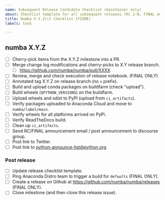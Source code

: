 ```yaml
---
name: Subsequent Release Candidate Checklist (maintainer only)
about: Checklist template for all subsequent releases (RC 2-N, FINAL and PATCH) of every series
title: Numba X.Y.Zrc1 Checklist (FIXME)
labels: task

---
```



## numba X.Y.Z

* [ ] Cherry-pick items from the X.Y.Z milestone into a PR.
* [ ] Merge change log modifications and cherry-picks to X.Y release branch.
  * [ ] https://github.com/numba/numba/pull/XXXX
* [ ] Review, merge and check execution of release notebook. (FINAL ONLY)
* [ ] Annotated tag X.Y.Z on release branch (no `v` prefix).
* [ ] Build and upload conda packages on buildfarm (check "upload").
* [ ] Build wheels (`$PYTHON_VERSIONS`) on the buildfarm.
* [ ] Upload wheels and sdist to PyPI (upload from `ci_artifacts`).
* [ ] Verify packages uploaded to Anaconda Cloud and move to
  `numba/label/main`.
* [ ] Verify wheels for all platforms arrived on PyPi.
* [ ] Verify ReadTheDocs build.
* [ ] Clean up `ci_artifacts`.
* [ ] Send RC/FINAL announcement email / post announcement to discourse group.
* [ ] Post link to Twitter.
* [ ] Post link to python-announce-list@python.org.

### Post release

* [ ] Update release checklist template.
* [ ] Ping Anaconda Distro team to trigger a build for `defaults` (FINAL ONLY).
* [ ] Create a release on Github at https://github.com/numba/numba/releases (FINAL ONLY).
* [ ] Close milestone (and then close this release issue).
